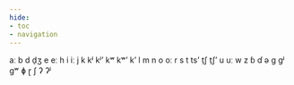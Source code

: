 ```yaml
---
hide:
- toc
- navigation
---
```

aː
b
d
d̠ʒ
e
eː
h
i
iː
j
k
kʲ
kʲʼ
kʷ
kʷʼ
kʼ
l
m
n
o
oː
r
s
t
tsʼ
t̠ʃ
t̠ʃʼ
u
uː
w
z
ɓ
ɗ
ə
ɡ
ɡʲ
ɡʷ
ɸ
ɽ
ʃ
ʔ
ʔʲ
